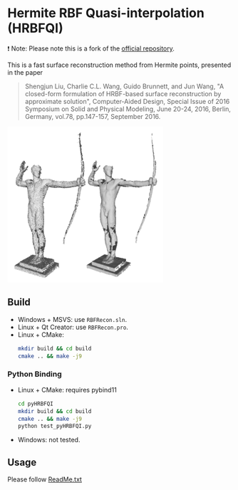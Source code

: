 # Hermite RBF Quasi-interpolation (HRBFQI)

:exclamation: Note: Please note this is a fork of the [official repository](https://github.com/GCVGroup/HRBFQI). 

This is a fast surface reconstruction method from Hermite points, presented in the paper

> Shengjun Liu, Charlie C.L. Wang, Guido Brunnett, and Jun Wang, "A closed-form formulation of HRBF-based surface reconstruction by approximate solution", Computer-Aided Design, Special Issue of 2016 Symposium on Solid and Physical Modeling, June 20-24, 2016, Berlin, Germany, vol.78, pp.147-157, September 2016.

<img src="https://github.com/zishun/HRBFQI/raw/master/Bin/archer.png" width="350"/>


## Build

* Windows + MSVS: use ```RBFRecon.sln```.
* Linux + Qt Creator: use ```RBFRecon.pro```.
* Linux + CMake: 
    ```sh
    mkdir build && cd build
    cmake .. && make -j9
    ```
    
### Python Binding
* Linux + CMake: requires pybind11
    ```sh
    cd pyHRBFQI
    mkdir build && cd build
    cmake .. && make -j9
    python test_pyHRBFQI.py
    ```
* Windows: not tested.

## Usage
Please follow [ReadMe.txt](https://github.com/zishun/HRBFQI/blob/master/ReadMe.txt)
